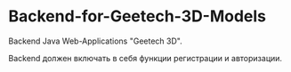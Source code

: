 # Backend-for-Geetech-3D-Models
Backend Java Web-Applications "Geetech 3D".

Backend должен включать в себя функции регистрации и авторизации.
